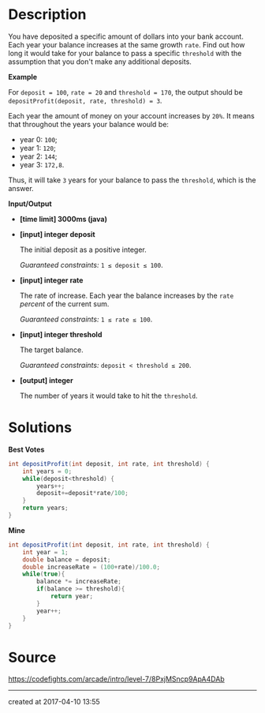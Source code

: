 # Description

You have deposited a specific amount of dollars into your bank account. Each year your balance increases at the same growth `rate`. Find out how long it would take for your balance to pass a specific `threshold` with the assumption that you don't make any additional deposits.

**Example**

For `deposit = 100`, `rate = 20` and `threshold = 170`, the output should be
`depositProfit(deposit, rate, threshold) = 3`.

Each year the amount of money on your account increases by `20%`. It means that throughout the years your balance would be:

- year 0: `100`;
- year 1: `120`;
- year 2: `144`;
- year 3: `172,8`.

Thus, it will take `3` years for your balance to pass the `threshold`, which is the answer.

**Input/Output**

- **[time limit] 3000ms (java)**


- **[input] integer deposit**

  The initial deposit as a positive integer.

  *Guaranteed constraints:*
  `1 ≤ deposit ≤ 100`.

- **[input] integer rate**

  The rate of increase. Each year the balance increases by the `rate` *percent* of the current sum.

  *Guaranteed constraints:*
  `1 ≤ rate ≤ 100`.

- **[input] integer threshold**

  The target balance.

  *Guaranteed constraints:*
  `deposit < threshold ≤ 200`.

- **[output] integer**

  The number of years it would take to hit the `threshold`.

# Solutions

**Best Votes**

``` java
int depositProfit(int deposit, int rate, int threshold) {
    int years = 0;    
    while(deposit<threshold) {
        years++;
        deposit+=deposit*rate/100;
    }    
    return years;
}
```

**Mine**

``` java
int depositProfit(int deposit, int rate, int threshold) {
    int year = 1;
    double balance = deposit;
    double increaseRate = (100+rate)/100.0;
    while(true){
        balance *= increaseRate;
        if(balance >= threshold){
            return year;
        }
        year++;
    }
}
```

# Source

https://codefights.com/arcade/intro/level-7/8PxjMSncp9ApA4DAb

---

created at 2017-04-10 13:55 